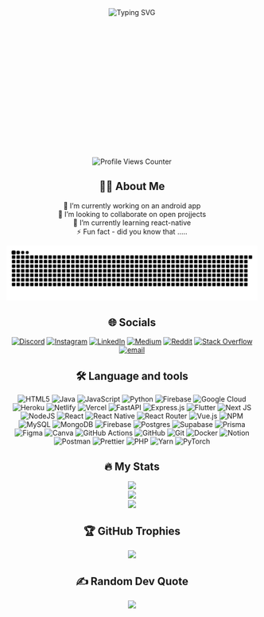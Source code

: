<div style="background-image: url('https://raw.githubusercontent.com/PamuduW/PamuduW/main/pics/bg.jpg'); background-size: cover; background-position: center; width: 100%; height: 300px;">
  <div align="center">
    <img src="https://readme-typing-svg.demolab.com?font=IBM+Plex+Mono&size=35&duration=3000&pause=700&color=40DC5B&center=true&vCenter=true&width=500&height=70&lines=Hi+there+%F0%9F%91%8B;I'm+Pamudu+Wijesingha" alt="Typing SVG" />
  </div>
</div>

<div align="center">
<img src="https://komarev.com/ghpvc/?username=PamuduW" alt="Profile Views Counter" />
</div>

<div align="center">
  <h2>👩‍💻 About Me</h2>
  <p>
    🔭 I’m currently working on an android app<br>👯 I’m looking to collaborate on open projjects<br>🌱 I’m currently learning react-native<br>⚡ Fun fact - did you know that .....
  </p>
</div>

<picture>
  <source media="(prefers-color-scheme: dark)" srcset="https://raw.githubusercontent.com/PamuduW/PamuduW/output/github-snake-dark.svg" />
  <source media="(prefers-color-scheme: light)" srcset="https://raw.githubusercontent.com/PamuduW/PamuduW/output/github-snake.svg" />
  <img alt="github-snake" src="https://raw.githubusercontent.com/PamuduW/PamuduW/output/github-snake.svg" />
</picture>

<div align="center">
  <h2>🌐 Socials </h2>
  
  [![Discord](https://img.shields.io/badge/Discord-%237289DA.svg?logo=discord&logoColor=white)](https://discord.gg/nutty.0_o.lk) [![Instagram](https://img.shields.io/badge/Instagram-%23E4405F.svg?logo=Instagram&logoColor=white)](https://instagram.com/pamudu_w) [![LinkedIn](https://img.shields.io/badge/LinkedIn-%230077B5.svg?logo=linkedin&logoColor=white)](https://linkedin.com/in/pamudu-wijesingha-837104294) [![Medium](https://img.shields.io/badge/Medium-12100E?logo=medium&logoColor=white)](https://medium.com/@Pamudu_wijesingha) [![Reddit](https://img.shields.io/badge/Reddit-%23FF4500.svg?logo=Reddit&logoColor=white)](https://reddit.com/user/dunkin_donut_) [![Stack Overflow](https://img.shields.io/badge/-Stackoverflow-FE7A16?logo=stack-overflow&logoColor=white)](https://stackoverflow.com/users/pamudu_w) [![email](https://img.shields.io/badge/Email-D14836?logo=gmail&logoColor=white)](mailto:pamuduwijesingha2k20@gmail.com)
</div>


<div align="center">
  <h2>🛠 Language and tools</h2>

  ![HTML5](https://img.shields.io/badge/html5-%23E34F26.svg?style=for-the-badge&logo=html5&logoColor=white) ![Java](https://img.shields.io/badge/java-%23ED8B00.svg?style=for-the-badge&logo=openjdk&logoColor=white) ![JavaScript](https://img.shields.io/badge/javascript-%23323330.svg?style=for-the-badge&logo=javascript&logoColor=%23F7DF1E) ![Python](https://img.shields.io/badge/python-3670A0?style=for-the-badge&logo=python&logoColor=ffdd54) ![Firebase](https://img.shields.io/badge/firebase-%23039BE5.svg?style=for-the-badge&logo=firebase) ![Google Cloud](https://img.shields.io/badge/GoogleCloud-%234285F4.svg?style=for-the-badge&logo=google-cloud&logoColor=white) ![Heroku](https://img.shields.io/badge/heroku-%23430098.svg?style=for-the-badge&logo=heroku&logoColor=white) ![Netlify](https://img.shields.io/badge/netlify-%23000000.svg?style=for-the-badge&logo=netlify&logoColor=#00C7B7) ![Vercel](https://img.shields.io/badge/vercel-%23000000.svg?style=for-the-badge&logo=vercel&logoColor=white) ![FastAPI](https://img.shields.io/badge/FastAPI-005571?style=for-the-badge&logo=fastapi) ![Express.js](https://img.shields.io/badge/express.js-%23404d59.svg?style=for-the-badge&logo=express&logoColor=%2361DAFB) ![Flutter](https://img.shields.io/badge/Flutter-%2302569B.svg?style=for-the-badge&logo=Flutter&logoColor=white) ![Next JS](https://img.shields.io/badge/Next-black?style=for-the-badge&logo=next.js&logoColor=white) ![NodeJS](https://img.shields.io/badge/node.js-6DA55F?style=for-the-badge&logo=node.js&logoColor=white) ![React](https://img.shields.io/badge/react-%2320232a.svg?style=for-the-badge&logo=react&logoColor=%2361DAFB) ![React Native](https://img.shields.io/badge/react_native-%2320232a.svg?style=for-the-badge&logo=react&logoColor=%2361DAFB) ![React Router](https://img.shields.io/badge/React_Router-CA4245?style=for-the-badge&logo=react-router&logoColor=white) ![Vue.js](https://img.shields.io/badge/vue.js-%2335495e.svg?style=for-the-badge&logo=vuedotjs&logoColor=%234FC08D) ![NPM](https://img.shields.io/badge/NPM-%23CB3837.svg?style=for-the-badge&logo=npm&logoColor=white) ![MySQL](https://img.shields.io/badge/mysql-4479A1.svg?style=for-the-badge&logo=mysql&logoColor=white) ![MongoDB](https://img.shields.io/badge/MongoDB-%234ea94b.svg?style=for-the-badge&logo=mongodb&logoColor=white) ![Firebase](https://img.shields.io/badge/firebase-a08021?style=for-the-badge&logo=firebase&logoColor=ffcd34) ![Postgres](https://img.shields.io/badge/postgres-%23316192.svg?style=for-the-badge&logo=postgresql&logoColor=white) ![Supabase](https://img.shields.io/badge/Supabase-3ECF8E?style=for-the-badge&logo=supabase&logoColor=white) ![Prisma](https://img.shields.io/badge/Prisma-3982CE?style=for-the-badge&logo=Prisma&logoColor=white) ![Figma](https://img.shields.io/badge/figma-%23F24E1E.svg?style=for-the-badge&logo=figma&logoColor=white) ![Canva](https://img.shields.io/badge/Canva-%2300C4CC.svg?style=for-the-badge&logo=Canva&logoColor=white) ![GitHub Actions](https://img.shields.io/badge/github%20actions-%232671E5.svg?style=for-the-badge&logo=githubactions&logoColor=white) ![GitHub](https://img.shields.io/badge/github-%23121011.svg?style=for-the-badge&logo=github&logoColor=white) ![Git](https://img.shields.io/badge/git-%23F05033.svg?style=for-the-badge&logo=git&logoColor=white) ![Docker](https://img.shields.io/badge/docker-%230db7ed.svg?style=for-the-badge&logo=docker&logoColor=white) ![Notion](https://img.shields.io/badge/Notion-%23000000.svg?style=for-the-badge&logo=notion&logoColor=white) ![Postman](https://img.shields.io/badge/Postman-FF6C37?style=for-the-badge&logo=postman&logoColor=white) ![Prettier](https://img.shields.io/badge/prettier-%23F7B93E.svg?style=for-the-badge&logo=prettier&logoColor=black) ![PHP](https://img.shields.io/badge/php-%23777BB4.svg?style=for-the-badge&logo=php&logoColor=white) ![Yarn](https://img.shields.io/badge/yarn-%232C8EBB.svg?style=for-the-badge&logo=yarn&logoColor=white) ![PyTorch](https://img.shields.io/badge/PyTorch-%23EE4C2C.svg?style=for-the-badge&logo=PyTorch&logoColor=white)
</div>

<div align="center">
  <h2>🔥 My Stats</h2>

  ![](https://github-readme-stats.vercel.app/api?username=PamuduW&theme=react&hide_border=false&include_all_commits=false&count_private=false)<br/>
  ![](https://nirzak-streak-stats.vercel.app/?user=PamuduW&theme=react&hide_border=false)<br/>
  ![](https://github-readme-stats.vercel.app/api/top-langs/?username=PamuduW&theme=react&hide_border=false&include_all_commits=false&count_private=false&layout=compact)
</div>

<div align="center">
  <h2>🏆 GitHub Trophies</h2>

  ![](https://github-profile-trophy.vercel.app/?username=PamuduW&theme=react&no-frame=false&no-bg=true&margin-w=4)
</div>

<div align="center">
  <h2>✍️ Random Dev Quote</h2>

  ![](https://quotes-github-readme.vercel.app/api?type=horizontal&theme=light)
</div>
